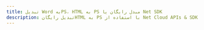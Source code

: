 ---title: تبدیل Word بهPS، HTML به PS مبدل رایگان یا Net SDKdescription: تبدیل رایگانHTML به PS با استفاده از Net Cloud APIs & SDK. همچنین اسناد Microsoft Word و OpenOffice را در Cloud ایجاد، ویرایش و رندر کنید.---